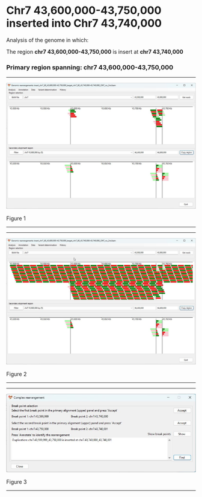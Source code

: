 # Chr7 43,600,000-43,750,000  inserted into Chr7 43,740,000

Analysis of the genome in which: 

The region **chr7 43,600,000-43,750,000** is insert at **chr7 43,740,000**

### Primary region spanning: chr7 43,600,000-43,750,000 

<hr />

![image](images/insert_chr7_60_43,600,000-43,750,000_target_chr7_60_43,740,000-43,740,000_ONT_no_2nd_1.jpg)

Figure 1

<hr />

<hr />

![image](images/insert_chr7_60_43,600,000-43,750,000_target_chr7_60_43,740,000-43,740,000_ONT_no_2nd_1_all.jpg)

Figure 2

<hr />

<hr />

![image](images/insert_chr7_60_43,600,000-43,750,000_target_chr7_60_43,740,000-43,740,000_ONT_no_2nd_1_results.jpg)

Figure 3

<hr />

